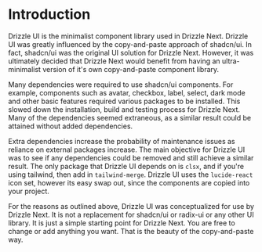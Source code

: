 # Introduction

Drizzle UI is the minimalist component library used in Drizzle Next. Drizzle UI was greatly influenced by the copy-and-paste approach of shadcn/ui. In fact, shadcn/ui was the original UI solution for Drizzle Next. However, it was ultimately decided that Drizzle Next would benefit from having an ultra-minimalist version of it's own copy-and-paste component library.

Many dependencies were required to use shadcn/ui components. For example, components such as avatar, checkbox, label, select, dark mode and other basic features required various packages to be installed. This slowed down the installation, build and testing process for Drizzle Next. Many of the dependencies seemed extraneous, as a similar result could be attained without added dependencies.

Extra dependencies increase the probability of maintenance issues as reliance on external packages increase. The main objective for Drizzle UI was to see if any dependencies could be removed and still achieve a similar result. The only package that Drizzle UI depends on is `clsx`, and if you're using tailwind, then add in `tailwind-merge`. Drizzle UI uses the `lucide-react` icon set, however its easy swap out, since the components are copied into your project.

For the reasons as outlined above, Drizzle UI was conceptualized for use by Drizzle Next. It is not a replacement for shadcn/ui or radix-ui or any other UI library. It is just a simple starting point for Drizzle Next. You are free to change or add anything you want. That is the beauty of the copy-and-paste way.

